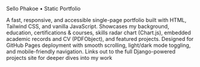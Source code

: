 Sello Phakoe • Static Portfolio

A fast, responsive, and accessible single-page portfolio built with HTML, Tailwind CSS, and vanilla JavaScript. Showcases my background, education, certifications & courses, skills radar chart (Chart.js), embedded academic records and CV (PDFObject), and featured projects. Designed for GitHub Pages deployment with smooth scrolling, light/dark mode toggling, and mobile-friendly navigation. Links out to the full Django-powered projects site for deeper dives into my work
